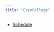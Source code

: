 ```yaml
---
title: "CryoCollege"
---
```


* [Schedule](https://geoffwoollard.github.io/teaching/cryo_college/schedule.md.html)
